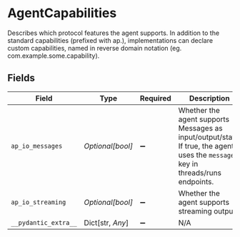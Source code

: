 # AgentCapabilities

Describes which protocol features the agent supports. In addition to the standard capabilities (prefixed with ap.), implementations can declare custom capabilities, named in reverse domain notation (eg. com.example.some.capability).


## Fields

| Field                                                                                                                            | Type                                                                                                                             | Required                                                                                                                         | Description                                                                                                                      |
| -------------------------------------------------------------------------------------------------------------------------------- | -------------------------------------------------------------------------------------------------------------------------------- | -------------------------------------------------------------------------------------------------------------------------------- | -------------------------------------------------------------------------------------------------------------------------------- |
| `ap_io_messages`                                                                                                                 | *Optional[bool]*                                                                                                                 | :heavy_minus_sign:                                                                                                               | Whether the agent supports Messages as input/output/state. If true, the agent uses the `messages` key in threads/runs endpoints. |
| `ap_io_streaming`                                                                                                                | *Optional[bool]*                                                                                                                 | :heavy_minus_sign:                                                                                                               | Whether the agent supports streaming output.                                                                                     |
| `__pydantic_extra__`                                                                                                             | Dict[str, *Any*]                                                                                                                 | :heavy_minus_sign:                                                                                                               | N/A                                                                                                                              |